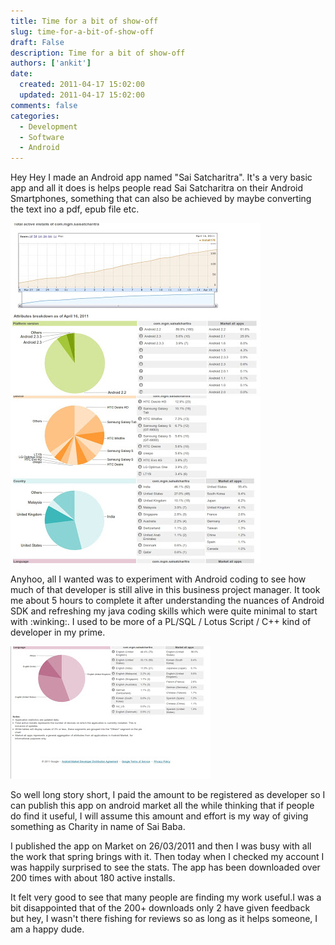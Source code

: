 ```yaml
---
title: Time for a bit of show-off
slug: time-for-a-bit-of-show-off
draft: False
description: Time for a bit of show-off
authors: ['ankit']
date: 
  created: 2011-04-17 15:02:00
  updated: 2011-04-17 15:02:00
comments: false
categories:
  - Development
  - Software
  - Android
---
```


Hey Hey I made an Android app named "Sai Satcharitra". It's a very basic app and
all it does is helps people read Sai Satcharitra on their Android Smartphones,
something that can also be achieved by maybe converting the text ino a pdf, epub
file etc.

<!-- more -->

![Image 1](../assets/images/2016/07/20110417_Fig_1.jpg "Image 1")
![Image 2](../assets/images/2016/07/20110417_Fig_2.jpg "Image 2")

Anyhoo, all I wanted was to experiment with Android coding to see how much of
that developer is still alive in this business project manager. It took me about
5 hours to complete it after understanding the nuances of Android SDK and
refreshing my java coding skills which were quite minimal to start with :winking:. I
used to be more of a PL/SQL / Lotus Script / C++ kind of developer in my prime.

![Image 3](../assets/images/2016/07/20110417_Fig_3.jpg "Image 3")

So well long story short, I paid the amount to be registered as developer so I
can publish this app on android market all the while thinking that if people do
find it useful, I will assume this amount and effort is my way of giving
something as Charity in name of Sai Baba.

I published the app on Market on 26/03/2011 and then I was busy with all the
work that spring brings with it. Then today when I checked my account I was
happily surprised to see the stats. The app has been downloaded over 200 times
with about 180 active installs.

It felt very good to see that many people are finding my work useful.I was a bit
disappointed that of the 200+ downloads only 2 have given feedback but hey, I
wasn't there fishing for reviews so as long as it helps someone, I am a happy
dude.